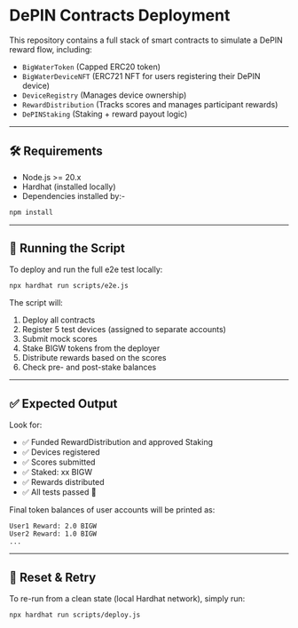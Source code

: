 # DePIN Contracts Deployment

This repository contains a full stack of smart contracts to simulate a DePIN reward flow, including:

- `BigWaterToken` (Capped ERC20 token)
- `BigWaterDeviceNFT` (ERC721 NFT for users registering their DePIN device)
- `DeviceRegistry` (Manages device ownership)
- `RewardDistribution` (Tracks scores and manages participant rewards)
- `DePINStaking` (Staking + reward payout logic)

---

## 🛠 Requirements

- Node.js >= 20.x
- Hardhat (installed locally)
- Dependencies installed by:-

```bash
npm install
```

---

## 🚀 Running the Script

To deploy and run the full e2e test locally:

```bash
npx hardhat run scripts/e2e.js
```

The script will:

1. Deploy all contracts
2. Register 5 test devices (assigned to separate accounts)
3. Submit mock scores
4. Stake BIGW tokens from the deployer
5. Distribute rewards based on the scores
6. Check pre- and post-stake balances

---

## ✅ Expected Output

Look for:

- ✅ Funded RewardDistribution and approved Staking  
- ✅ Devices registered  
- ✅ Scores submitted  
- ✅ Staked: xx BIGW  
- ✅ Rewards distributed  
- ✅ All tests passed 🎉

Final token balances of user accounts will be printed as:

```
User1 Reward: 2.0 BIGW
User2 Reward: 1.0 BIGW
...
```
---

## 🔁 Reset & Retry

To re-run from a clean state (local Hardhat network), simply run:

```bash
npx hardhat run scripts/deploy.js
```
